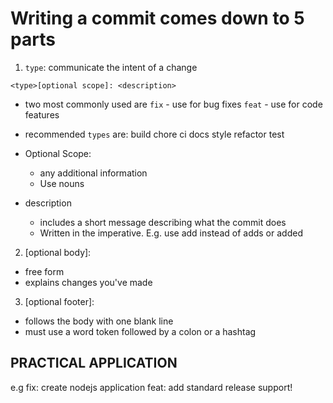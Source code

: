 # Writing a commit comes down to 5 parts

1. `type`: communicate the intent of a change

  `<type>[optional scope]: <description>`
  
  - two most commonly used are 
    `fix` - use for bug fixes
    `feat` - use for code features
 
  - recommended `types` are:
 	build
 	chore
 	ci
 	docs
 	style
 	refactor
 	test
   
  - Optional Scope:
  
    * any additional information
    * Use nouns
    
  - description
  
    * includes a short message describing what the commit does
    * Written in the imperative. E.g. use add instead of adds or added
    
    
    
2. [optional body]: 
  - free form
  - explains changes you've made
  
  
3. [optional footer]:
  - follows the body with one blank line
  - must use a word token followed by a colon or a hashtag
  
  
  
  
## PRACTICAL APPLICATION
e.g fix: create nodejs application
    feat: add standard release support!
    
